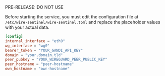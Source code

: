 PRE-RELEASE: DO NOT USE

Before starting the service, you must edit the configuration file at `/etc/wire-sentinel/wire-sentinel.toml` and replace the placeholder values with your actual data.
```toml
[config]
internal_interface = "eth0"
wg_interface = "wg0"
bearer_token = "YOUR_GANDI_API_KEY"
domain = "your.domain.tld"
peer_pubkey = "YOUR_WIREGUARD_PEER_PUBLIC_KEY"
peer_hostname = "peer-hostname"
own_hostname = "own-hostname"
```
